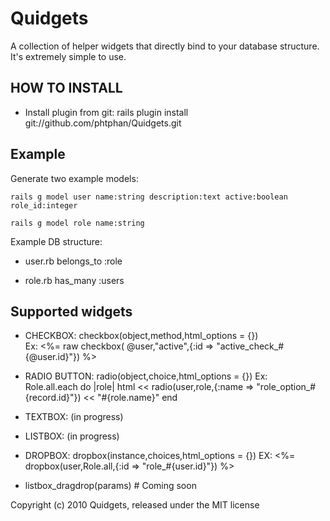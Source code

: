 # Quidgets #


A collection of helper widgets that directly bind to your database structure.
It's extremely simple to use.

## HOW TO INSTALL ##


* Install plugin from git:
    rails plugin install git://github.com/phtphan/Quidgets.git

## Example ##

  Generate two example models:
  
    rails g model user name:string description:text active:boolean role_id:integer
  
    rails g model role name:string

  Example DB structure:

  + user.rb
      belongs_to :role
    
  + role.rb
      has_many :users
  
## Supported widgets ## 

* CHECKBOX: checkbox(object,method,html_options = {})   
    Ex: <%= raw checkbox( @user,"active",{:id => "active_check_#{@user.id}"}) %>

          
* RADIO BUTTON: radio(object,choice,html_options = {})
    Ex:    
     Role.all.each do |role|
      html << radio(user,role,{:name => "role_option_#{record.id}"}) << "#{role.name}" 
     end
      
* TEXTBOX: (in progress)


    
* LISTBOX: (in progress)
    
* DROPBOX: dropbox(instance,choices,html_options = {})
    EX: <%= dropbox(user,Role.all,{:id => "role_#{user.id}"}) %>

    
* listbox_dragdrop(params) # Coming soon


Copyright (c) 2010 Quidgets, released under the MIT license
